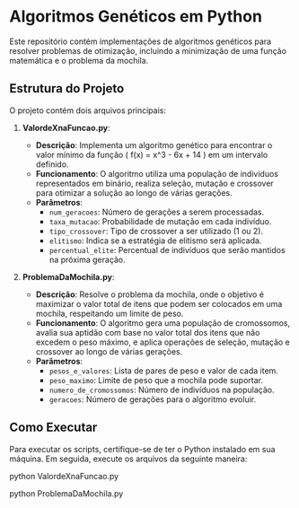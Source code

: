 # Algoritmos Genéticos em Python

Este repositório contém implementações de algoritmos genéticos para resolver problemas de otimização, incluindo a minimização de uma função matemática e o problema da mochila.

## Estrutura do Projeto

O projeto contém dois arquivos principais:

1. **ValordeXnaFuncao.py**: 
   - **Descrição**: Implementa um algoritmo genético para encontrar o valor mínimo da função \( f(x) = x^3 - 6x + 14 \) em um intervalo definido. 
   - **Funcionamento**: O algoritmo utiliza uma população de indivíduos representados em binário, realiza seleção, mutação e crossover para otimizar a solução ao longo de várias gerações.
   - **Parâmetros**: 
     - `num_geracoes`: Número de gerações a serem processadas.
     - `taxa_mutacao`: Probabilidade de mutação em cada indivíduo.
     - `tipo_crossover`: Tipo de crossover a ser utilizado (1 ou 2).
     - `elitismo`: Indica se a estratégia de elitismo será aplicada.
     - `percentual_elite`: Percentual de indivíduos que serão mantidos na próxima geração.

2. **ProblemaDaMochila.py**: 
   - **Descrição**: Resolve o problema da mochila, onde o objetivo é maximizar o valor total de itens que podem ser colocados em uma mochila, respeitando um limite de peso.
   - **Funcionamento**: O algoritmo gera uma população de cromossomos, avalia sua aptidão com base no valor total dos itens que não excedem o peso máximo, e aplica operações de seleção, mutação e crossover ao longo de várias gerações.
   - **Parâmetros**: 
     - `pesos_e_valores`: Lista de pares de peso e valor de cada item.
     - `peso_maximo`: Limite de peso que a mochila pode suportar.
     - `numero_de_cromossomos`: Número de indivíduos na população.
     - `geracoes`: Número de gerações para o algoritmo evoluir.

## Como Executar
Para executar os scripts, certifique-se de ter o Python instalado em sua máquina. Em seguida, execute os arquivos da seguinte maneira:

python ValordeXnaFuncao.py

python ProblemaDaMochila.py
